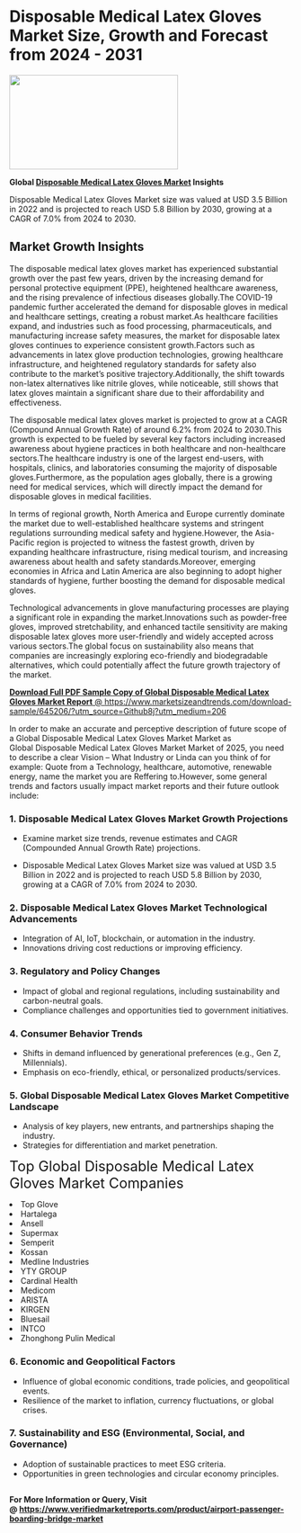 <H1>Disposable Medical Latex Gloves Market Size, Growth and Forecast from 2024 - 2031</H1><img class="aligncenter size-medium wp-image-584254" src="https://thirdeyenews.in/wp-content/uploads/2024/09/Global-Market-Research-300x168.jpeg" alt="" width="300" height="168" /><p><strong>Global&nbsp;<a href="https://www.marketsizeandtrends.com/download-sample/645206/?utm_source=Github8j?utm_medium=206">Disposable Medical Latex Gloves Market</a> Insights</strong></p><p>Disposable Medical Latex Gloves Market size was valued at USD 3.5 Billion in 2022 and is projected to reach USD 5.8 Billion by 2030, growing at a CAGR of 7.0% from 2024 to 2030.</p><p><h2>Market Growth Insights</h2> <p>The disposable medical latex gloves market has experienced substantial growth over the past few years, driven by the increasing demand for personal protective equipment (PPE), heightened healthcare awareness, and the rising prevalence of infectious diseases globally.The COVID-19 pandemic further accelerated the demand for disposable gloves in medical and healthcare settings, creating a robust market.As healthcare facilities expand, and industries such as food processing, pharmaceuticals, and manufacturing increase safety measures, the market for disposable latex gloves continues to experience consistent growth.Factors such as advancements in latex glove production technologies, growing healthcare infrastructure, and heightened regulatory standards for safety also contribute to the market’s positive trajectory.Additionally, the shift towards non-latex alternatives like nitrile gloves, while noticeable, still shows that latex gloves maintain a significant share due to their affordability and effectiveness.</p> <p><a href="#"></a></p> <p>The disposable medical latex gloves market is projected to grow at a CAGR (Compound Annual Growth Rate) of around 6.2% from 2024 to 2030.This growth is expected to be fueled by several key factors including increased awareness about hygiene practices in both healthcare and non-healthcare sectors.The healthcare industry is one of the largest end-users, with hospitals, clinics, and laboratories consuming the majority of disposable gloves.Furthermore, as the population ages globally, there is a growing need for medical services, which will directly impact the demand for disposable gloves in medical facilities.</p> <p>In terms of regional growth, North America and Europe currently dominate the market due to well-established healthcare systems and stringent regulations surrounding medical safety and hygiene.However, the Asia-Pacific region is projected to witness the fastest growth, driven by expanding healthcare infrastructure, rising medical tourism, and increasing awareness about health and safety standards.Moreover, emerging economies in Africa and Latin America are also beginning to adopt higher standards of hygiene, further boosting the demand for disposable medical gloves.</p> <p>Technological advancements in glove manufacturing processes are playing a significant role in expanding the market.Innovations such as powder-free gloves, improved stretchability, and enhanced tactile sensitivity are making disposable latex gloves more user-friendly and widely accepted across various sectors.The global focus on sustainability also means that companies are increasingly exploring eco-friendly and biodegradable alternatives, which could potentially affect the future growth trajectory of the market.</p> <p><a href="#"></p><p><span class=""><strong>Download Full PDF Sample Copy of Global Disposable Medical Latex Gloves Market Report</strong> @ <a href="https://www.marketsizeandtrends.com/download-sample/645206/?utm_source=Github8j?utm_medium=206" target="_blank">https://www.marketsizeandtrends.com/download-sample/645206/?utm_source=Github8j?utm_medium=206</a></span></p><p>In order to make an accurate and perceptive description of future scope of a Global&nbsp;Disposable Medical Latex Gloves Market Market as Global&nbsp;Disposable Medical Latex Gloves Market Market of 2025, you need to describe a clear Vision &ndash; What Industry or Linda can you think of for example: Quote from a Technology, healthcare, automotive, renewable energy, name the market you are Reffering to.However, some general trends and factors usually impact market reports and their future outlook include:</p><h3>1.&nbsp;<strong>Disposable Medical Latex Gloves Market Growth Projections</strong></h3><ul><li>Examine market size trends, revenue estimates and CAGR (Compounded Annual Growth Rate) projections.</li><li><p>Disposable Medical Latex Gloves Market size was valued at USD 3.5 Billion in 2022 and is projected to reach USD 5.8 Billion by 2030, growing at a CAGR of 7.0% from 2024 to 2030.</p></li></ul><h3>2.&nbsp;<strong>Disposable Medical Latex Gloves Market Technological Advancements</strong></h3><ul><li>Integration of AI, IoT, blockchain, or automation in the industry.</li><li>Innovations driving cost reductions or improving efficiency.</li></ul><h3>3.&nbsp;<strong>Regulatory and Policy Changes</strong></h3><ul><li>Impact of global and regional regulations, including sustainability and carbon-neutral goals.</li><li>Compliance challenges and opportunities tied to government initiatives.</li></ul><h3>4.&nbsp;<strong>Consumer Behavior Trends</strong></h3><ul><li>Shifts in demand influenced by generational preferences (e.g., Gen Z, Millennials).</li><li>Emphasis on eco-friendly, ethical, or personalized products/services.</li></ul><h3>5.&nbsp;<strong>Global Disposable Medical Latex Gloves Market Competitive Landscape</strong></h3><ul><li>Analysis of key players, new entrants, and partnerships shaping the industry.</li><li>Strategies for differentiation and market penetration.</li></ul><p data-pm-slice="1 1 []"><span style="color: inherit; font-family: inherit; font-size: 25px;">Top Global Disposable Medical Latex Gloves Market Companies</span></p><div class="" data-test-id=""><p><li>Top Glove</li><li> Hartalega</li><li> Ansell</li><li> Supermax</li><li> Semperit</li><li> Kossan</li><li> Medline Industries</li><li> YTY GROUP</li><li> Cardinal Health</li><li> Medicom</li><li> ARISTA</li><li> KIRGEN</li><li> Bluesail</li><li> INTCO</li><li> Zhonghong Pulin Medical</li></p></div><h3>6.&nbsp;<strong>Economic and Geopolitical Factors</strong></h3><ul><li>Influence of global economic conditions, trade policies, and geopolitical events.</li><li>Resilience of the market to inflation, currency fluctuations, or global crises.</li></ul><h3>7.&nbsp;<strong>Sustainability and ESG (Environmental, Social, and Governance)</strong></h3><ul><li>Adoption of sustainable practices to meet ESG criteria.</li><li>Opportunities in green technologies and circular economy principles.</li></ul><h2><strong style="font-size: 14px;">For More Information or Query, Visit @&nbsp;</strong><a style="background-color: #ffffff; font-size: 14px;" href="https://www.marketsizeandtrends.com/report/disposable-medical-latex-gloves-market/" target="_blank">https://www.verifiedmarketreports.com/product/airport-passenger-boarding-bridge-market</a></h2>